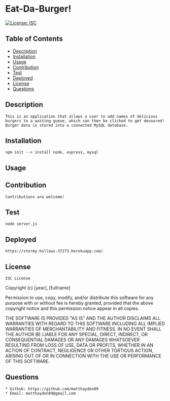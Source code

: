 # Eat-Da-Burger!
[![License: ISC](https://img.shields.io/badge/License-ISC-blue.svg)](https://opensource.org/licenses/ISC)
## Table of Contents
* [Description](#description)
* [Installation](#installation)
* [Usage](#usage)
* [Contribution](#contribution)
* [Test](#test)
* [Deployed](#deployed)
* [License](#license)
* [Questions](#questions)
## Description
    This is an application that allows a user to add names of delicious burgers to a waiting queue, which can then be clicked to get devoured! Burger data is stored into a connected MySQL database.
## Installation
    npm init --> install node, express, mysql
## Usage
    
## Contribution
    Contributions are welcome!
## Test
    node server.js
## Deployed
    https://stormy-hollows-37273.herokuapp.com/
## License
    ISC License

  Copyright (c) [year], [fullname]
  
  Permission to use, copy, modify, and/or distribute this software for any
  purpose with or without fee is hereby granted, provided that the above
  copyright notice and this permission notice appear in all copies.
  
  THE SOFTWARE IS PROVIDED "AS IS" AND THE AUTHOR DISCLAIMS ALL WARRANTIES
  WITH REGARD TO THIS SOFTWARE INCLUDING ALL IMPLIED WARRANTIES OF
  MERCHANTABILITY AND FITNESS. IN NO EVENT SHALL THE AUTHOR BE LIABLE FOR
  ANY SPECIAL, DIRECT, INDIRECT, OR CONSEQUENTIAL DAMAGES OR ANY DAMAGES
  WHATSOEVER RESULTING FROM LOSS OF USE, DATA OR PROFITS, WHETHER IN AN
  ACTION OF CONTRACT, NEGLIGENCE OR OTHER TORTIOUS ACTION, ARISING OUT OF
  OR IN CONNECTION WITH THE USE OR PERFORMANCE OF THIS SOFTWARE.
## Questions
    * Github: https://github.com/matthayden09
    * Email: matthayden09@gmail.com
